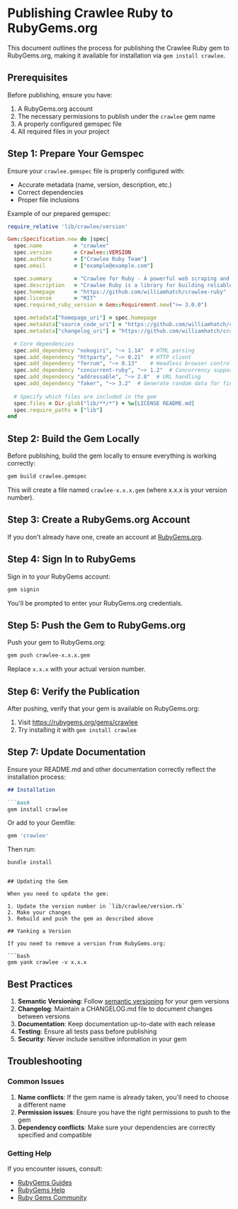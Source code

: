 # Publishing Crawlee Ruby to RubyGems.org

This document outlines the process for publishing the Crawlee Ruby gem to RubyGems.org, making it available for installation via `gem install crawlee`.

## Prerequisites

Before publishing, ensure you have:

1. A RubyGems.org account
2. The necessary permissions to publish under the `crawlee` gem name
3. A properly configured gemspec file
4. All required files in your project

## Step 1: Prepare Your Gemspec

Ensure your `crawlee.gemspec` file is properly configured with:

- Accurate metadata (name, version, description, etc.)
- Correct dependencies
- Proper file inclusions

Example of our prepared gemspec:

```ruby
require_relative 'lib/crawlee/version'

Gem::Specification.new do |spec|
  spec.name          = "crawlee"
  spec.version       = Crawlee::VERSION
  spec.authors       = ["Crawlee Ruby Team"]
  spec.email         = ["example@example.com"]

  spec.summary       = "Crawlee for Ruby - A powerful web scraping and browser automation library"
  spec.description   = "Crawlee Ruby is a library for building reliable web crawlers. It handles website blocking, proxy rotation, and browser automation, making it easy to extract data from websites."
  spec.homepage      = "https://github.com/williamhatch/crawlee-ruby"
  spec.license       = "MIT"
  spec.required_ruby_version = Gem::Requirement.new(">= 3.0.0")

  spec.metadata["homepage_uri"] = spec.homepage
  spec.metadata["source_code_uri"] = "https://github.com/williamhatch/crawlee-ruby"
  spec.metadata["changelog_uri"] = "https://github.com/williamhatch/crawlee-ruby/blob/main/CHANGELOG.md"

  # Core dependencies
  spec.add_dependency "nokogiri", "~> 1.14"  # HTML parsing
  spec.add_dependency "httparty", "~> 0.21"  # HTTP client
  spec.add_dependency "ferrum", "~> 0.13"    # Headless browser control (Chrome)
  spec.add_dependency "concurrent-ruby", "~> 1.2"  # Concurrency support
  spec.add_dependency "addressable", "~> 2.8"  # URL handling
  spec.add_dependency "faker", "~> 3.2"  # Generate random data for fingerprinting
  
  # Specify which files are included in the gem
  spec.files = Dir.glob("lib/**/*") + %w[LICENSE README.md]
  spec.require_paths = ["lib"]
end
```

## Step 2: Build the Gem Locally

Before publishing, build the gem locally to ensure everything is working correctly:

```bash
gem build crawlee.gemspec
```

This will create a file named `crawlee-x.x.x.gem` (where x.x.x is your version number).

## Step 3: Create a RubyGems.org Account

If you don't already have one, create an account at [RubyGems.org](https://rubygems.org/sign_up).

## Step 4: Sign In to RubyGems

Sign in to your RubyGems account:

```bash
gem signin
```

You'll be prompted to enter your RubyGems.org credentials.

## Step 5: Push the Gem to RubyGems.org

Push your gem to RubyGems.org:

```bash
gem push crawlee-x.x.x.gem
```

Replace `x.x.x` with your actual version number.

## Step 6: Verify the Publication

After pushing, verify that your gem is available on RubyGems.org:

1. Visit https://rubygems.org/gems/crawlee
2. Try installing it with `gem install crawlee`

## Step 7: Update Documentation

Ensure your README.md and other documentation correctly reflect the installation process:

```markdown
## Installation

```bash
gem install crawlee
```

Or add to your Gemfile:

```ruby
gem 'crawlee'
```

Then run:

```bash
bundle install
```
```

## Updating the Gem

When you need to update the gem:

1. Update the version number in `lib/crawlee/version.rb`
2. Make your changes
3. Rebuild and push the gem as described above

## Yanking a Version

If you need to remove a version from RubyGems.org:

```bash
gem yank crawlee -v x.x.x
```

## Best Practices

1. **Semantic Versioning**: Follow [semantic versioning](https://semver.org/) for your gem versions
2. **Changelog**: Maintain a CHANGELOG.md file to document changes between versions
3. **Documentation**: Keep documentation up-to-date with each release
4. **Testing**: Ensure all tests pass before publishing
5. **Security**: Never include sensitive information in your gem

## Troubleshooting

### Common Issues

1. **Name conflicts**: If the gem name is already taken, you'll need to choose a different name
2. **Permission issues**: Ensure you have the right permissions to push to the gem
3. **Dependency conflicts**: Make sure your dependencies are correctly specified and compatible

### Getting Help

If you encounter issues, consult:
- [RubyGems Guides](https://guides.rubygems.org/)
- [RubyGems Help](https://help.rubygems.org/)
- [Ruby Gems Community](https://community.rubygems.org/)
